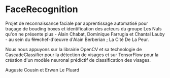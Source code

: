 # FaceRecognition
Projet de reconnaissance faciale par apprentissage automatisé pour traçage de bouding boxes et identification des acteurs du groupe Les Nuls qu'on ne présente plus - Alain Chabat, Dominique Farrugia et Chantal Lauby - au sein du ~~film~~chef-d'œuvre d'Alain Berberian ; La Cité De La Peur. 

Nous nous appuyons sur la librairie OpenCV et sa technologie de CascadeClassifier pour la détection de visages et sur TensorFlow pour la création d'un modèle neuronal prédictif de classification des visages.

Auguste Cousin et Erwan Le Pluard
